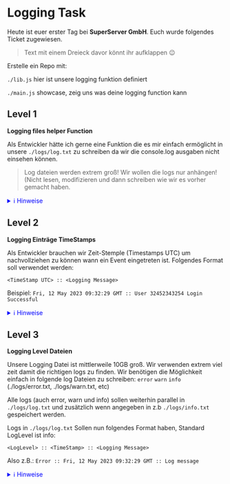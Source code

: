 # Logging Task

Heute ist euer erster Tag bei **SuperServer GmbH**. Euch wurde folgendes Ticket zugewiesen.

> Text mit einem Dreieck davor könnt ihr aufklappen 😉

Erstelle ein Repo mit:

`./lib.js` hier ist unsere logging funktion definiert

`./main.js` showcase, zeig uns was deine logging function kann

## Level 1</h2>

**Logging files helper Function**

Als Entwickler hätte ich gerne eine Funktion die es mir einfach ermöglicht in unsere `./logs/log.txt` zu schreiben da wir die console.log ausgaben nicht einsehen können.

> Log dateien werden extrem groß! Wir wollen die logs nur anhängen! (Nicht lesen, modifizieren und dann schreiben wie wir es vorher gemacht haben.

 <details>
     <summary style="color:blue"><span>ℹ️  Hinweise</span></summary>
    <blockquote>
        <a href="https://nodejs.org/docs/latest-v18.x/api/fs.html#fspromisesappendfilepath-data-options">FS Append File</a>
    </blockquote>
</details>

## Level 2

**Logging Einträge TimeStamps**

Als Entwickler brauchen wir Zeit-Stemple (Timestamps UTC) um nachvollziehen zu können wann ein Event eingetreten ist. Folgendes Format soll verwendet werden:

`<TimeStamp UTC> :: <Logging Message>`

Beispiel:
`Fri, 12 May 2023 09:32:29 GMT :: User 32452343254 Login Successful`

<details>
    <summary style="color:blue"><span>ℹ️  Hinweise</span></summary>
    <blockquote>
       UTC Timestamp könnt ihr so erstellen: <code>new Date().toUTCString()</code>
    </blockquote>
</details>

## Level 3

**Logging Level Dateien**

Unsere Logging Datei ist mittlerweile 10GB groß. Wir verwenden extrem viel zeit damit die richtigen logs zu finden. Wir benötigen die Möglichkeit einfach in folgende log Dateien zu schreiben: `error` `warn` `info` (./logs/error.txt, ./logs/warn.txt, etc)

Alle logs (auch error, warn und info) sollen weiterhin parallel in `./logs/log.txt` und zusätzlich wenn angegeben in z.b `./logs/info.txt` gespeichert werden.

Logs in `./logs/log.txt` Sollen nun folgendes Format haben, Standard LogLevel ist info:

`<LogLevel> :: <TimeStamp> :: <Logging Message>`

Also z.B.: `Error :: Fri, 12 May 2023 09:32:29 GMT :: Log message`

<details>
<summary style="color:blue"><span>ℹ️  Hinweise</span></summary>
<blockquote>
So <strong>könnte</strong> das aussehen:

```js
logging.log("Text");
logging.log("Text", "ERROR");
logging.error("Text");
```

</blockquote>
</details>

</blockquote>
